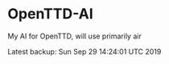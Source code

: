 # OpenTTD-AI
My AI for OpenTTD, will use primarily air

Latest backup: Sun Sep 29 14:24:01 UTC 2019
